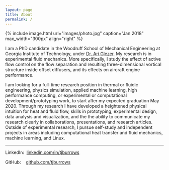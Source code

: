 ```yaml
---
layout: page
title: About
permalink: /
---
```


{% include image.html url="images/photo.jpg" caption="Jan 2018" max_width="300px" align="right" %}

I am a PhD candidate in the Woodruff School of Mechanical Engineering at Georgia Institute of Technology, under [Dr. Ari Glezer](http://fmrl.gatech.edu).  My research is in experimental fluid mechanics.  More specifically, I study the effect of active flow control on the flow separation and resulting three-dimensional vortical structure inside offset diffusers, and its effects on aircraft engine performance.

I am looking for a full-time research position in thermal or fluidic engineering, physics simulation, applied machine learning, high performance computing, or experimental or computational development/prototyping work, to start after my expected graduation May 2020. Through my research I have developed a heightened physical intuition for heat and fluid flow, skills in prototyping, experimental design, data analysis and visualization, and the the ability to communicate my research clearly in collaborations, presentations, and research articles. Outside of experimental research, I pursue self-study and independent projects in areas including computational heat transfer and fluid mechanics, machine learning, and Linux. 

---

LinkedIn:&nbsp;&nbsp;[linkedin.com/in/tjburrows](https://www.linkedin.com/in/tjburrows)

GitHub:&nbsp;&nbsp;&nbsp;&nbsp;[github.com/tjburrows](https://www.github.com/tjburrows)
